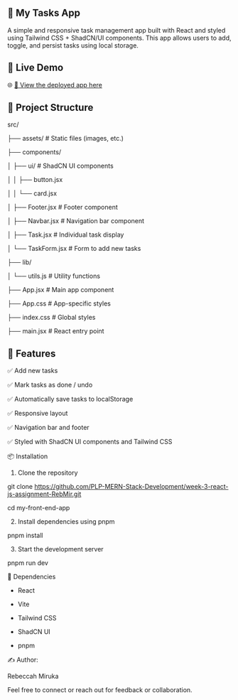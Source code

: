 ## 📝 My Tasks App
A simple and responsive task management app built with React and styled using Tailwind CSS + ShadCN/UI components. This app allows users to add, toggle, and persist tasks using local storage.

## 📸 Live Demo

🌐 [🔗 View the deployed app here](https://earnest-sorbet-b66b6f.netlify.app/)

## 📁 Project Structure

src/

├── assets/                # Static files (images, etc.)

├── components/

│   ├── ui/                # ShadCN UI components

│   │   ├── button.jsx

│   │   └── card.jsx

│   ├── Footer.jsx         # Footer component

│   ├── Navbar.jsx         # Navigation bar component

│   ├── Task.jsx           # Individual task display

│   └── TaskForm.jsx       # Form to add new tasks

├── lib/

│   └── utils.js           # Utility functions

├── App.jsx                # Main app component

├── App.css                # App-specific styles

├── index.css              # Global styles

├── main.jsx               # React entry point

## 🚀 Features

✅ Add new tasks

✅ Mark tasks as done / undo

✅ Automatically save tasks to localStorage

✅ Responsive layout

✅ Navigation bar and footer

✅ Styled with ShadCN UI components and Tailwind CSS

📦 Installation
1. Clone the repository

git clone https://github.com/PLP-MERN-Stack-Development/week-3-react-js-assignment-RebMir.git

cd my-front-end-app

2. Install dependencies using pnpm

pnpm install

3. Start the development server

pnpm run dev

📂 Dependencies

- React

- Vite

- Tailwind CSS

- ShadCN UI

- pnpm

✍️ Author:

Rebeccah Miruka

Feel free to connect or reach out for feedback or collaboration.


